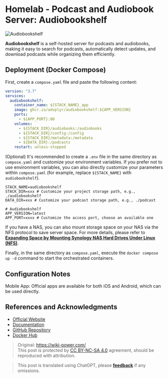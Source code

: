 # Homelab - Podcast and Audiobook Server: Audiobookshelf

![Audiobookshelf](https://img.wiki-power.com/d/wiki-media/img/20230531204505.png)

**Audiobookshelf** is a self-hosted server for podcasts and audiobooks, making it easy to search for podcasts, automatically detect updates, and download podcasts while organizing them efficiently.

## Deployment (Docker Compose)

First, create a `compose.yaml` file and paste the following content:

```yaml title="compose.yaml"
version: "3.7"
services:
  audiobookshelf:
    container_name: ${STACK_NAME}_app
    image: ghcr.io/advplyr/audiobookshelf:${APP_VERSION}
    ports:
      - ${APP_PORT}:80
    volumes:
      - ${STACK_DIR}/audiobooks:/audiobooks
      - ${STACK_DIR}/config:/config
      - ${STACK_DIR}/metadata:/metadata
      - ${DATA_DIR}:/podcasts
    restart: unless-stopped
```

(Optional) It's recommended to create a `.env` file in the same directory as `compose.yaml` and customize your environment variables. If you prefer not to use environment variables, you can also directly customize your parameters within `compose.yaml` (for example, replace `${STACK_NAME}` with `audiobookshelf`).

```dotenv title=".env"
STACK_NAME=audiobookshelf
STACK_DIR=xxx # Customize your project storage path, e.g., ./audiobookshelf
DATA_DIR=xxx # Customize your podcast storage path, e.g., ./podcast

# Audiobookshelf
APP_VERSION=latest
APP_PORT=xxxx # Customize the access port, choose an available one
```

If you have a NAS, you can also mount storage space on your NAS via the NFS protocol to save server space. For more details, please refer to [**Expanding Space by Mounting Synology NAS Hard Drives Under Linux (NFS)**](https://wiki-power.com/en/Linux%E4%B8%8B%E6%8C%82%E8%BD%BD%E7%BE%A4%E6%99%96NAS%E7%A1%AC%E7%9A%84%E6%8B%93%E5%B1%95%E7%A9%BA%E9%97%B4%EF%BC%88NFS%EF%BC%89/).

Finally, in the same directory as `compose.yaml`, execute the `docker compose up -d` command to start the orchestrated containers.

## Configuration Notes

Mobile App: Official apps are available for both iOS and Android, which can be used directly.

## References and Acknowledgments

- [Official Website](https://www.audiobookshelf.org/)
- [Documentation](https://www.audiobookshelf.org/docs#docker-compose-install)
- [GitHub Repository](https://github.com/advplyr/audiobookshelf)
- [Docker Hub](https://hub.docker.com/r/advplyr/audiobookshelf)

> Original: <https://wiki-power.com/>  
> This post is protected by [CC BY-NC-SA 4.0](https://creativecommons.org/licenses/by/4.0/deed.en) agreement, should be reproduced with attribution.

> This post is translated using ChatGPT, please [**feedback**](https://github.com/linyuxuanlin/Wiki_MkDocs/issues/new) if any omissions.